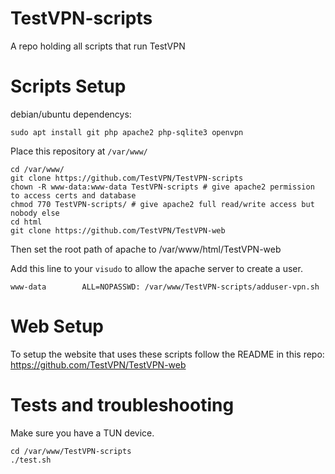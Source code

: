 # TestVPN-scripts
A repo holding all scripts that run TestVPN

# Scripts Setup

debian/ubuntu dependencys:
```
sudo apt install git php apache2 php-sqlite3 openvpn
```

Place this repository at ``/var/www/``

```
cd /var/www/
git clone https://github.com/TestVPN/TestVPN-scripts
chown -R www-data:www-data TestVPN-scripts # give apache2 permission to access certs and database
chmod 770 TestVPN-scripts/ # give apache2 full read/write access but nobody else
cd html
git clone https://github.com/TestVPN/TestVPN-web
```

Then set the root path of apache to /var/www/html/TestVPN-web


Add this line to your ``visudo`` to allow the apache server to create a user.
```
www-data        ALL=NOPASSWD: /var/www/TestVPN-scripts/adduser-vpn.sh
```

# Web Setup

To setup the website that uses these scripts follow the README in this repo:
https://github.com/TestVPN/TestVPN-web

# Tests and troubleshooting

Make sure you have a TUN device.

```
cd /var/www/TestVPN-scripts
./test.sh
```

